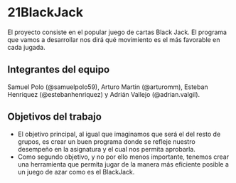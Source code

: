 # 21BlackJack

El proyecto consiste en el popular juego de cartas Black Jack.
El programa que vamos a desarrollar nos dirá qué movimiento es el más favorable en cada jugada.

## Integrantes del equipo

Samuel Polo (@samuelpolo59), Arturo Martin (@arturomm), Esteban Henriquez (@estebanhenriquez) y Adrián Vallejo (@adrian.valgil).

## Objetivos del trabajo

- El objetivo principal, al igual que imaginamos que será el del resto de grupos, es crear un buen programa donde se refleje
 nuestro desempeño en la asignatura y el cual nos permita aprobarla.
- Como segundo objetivo, y no por ello menos importante, tenemos crear una herramienta que permita jugar de la manera más eficiente posible a un juego de azar
 como es el BlackJack.

